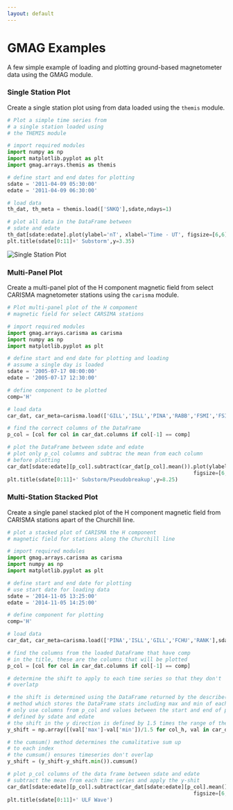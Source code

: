 ```yaml
---
layout: default
---
```


# GMAG Examples 

A few simple example of loading and plotting ground-based magnetometer data using the GMAG module. 

### Single Station Plot

Create a single station plot using from data loaded using the ```themis``` module. 

```python
# Plot a simple time series from
# a single station loaded using
# the THEMIS module

# import required modules
import numpy as np
import matplotlib.pyplot as plt
import gmag.arrays.themis as themis

# define start and end dates for plotting
sdate = '2011-04-09 05:30:00'
edate = '2011-04-09 06:30:00'

# load data
th_dat, th_meta = themis.load(['SNKQ'],sdate,ndays=1)

# plot all data in the DataFrame between
# sdate and edate
th_dat[sdate:edate].plot(ylabel='nT', xlabel='Time - UT', figsize=[6,6],subplots=True)
plt.title(sdate[0:11]+' Substorm',y=3.35)
```

![Single Station Plot](/gmag/assets/img/TH_substorm_example.png)

### Multi-Panel Plot

Create a multi-panel plot of the H component magnetic field from select CARISMA magnetometer stations using the ```carisma``` module. 

```python
# Plot multi-panel plot of the H compoment
# magnetic field for select CARSIMA stations

# import required modules
import gmag.arrays.carisma as carisma
import numpy as np
import matplotlib.pyplot as plt

# define start and end date for plotting and loading
# assume a single day is loaded
sdate = '2005-07-17 08:00:00'
edate = '2005-07-17 12:30:00'

# define component to be plotted
comp='H'

# load data
car_dat, car_meta=carisma.load(['GILL','ISLL','PINA','RABB','FSMI','FSIM','MCMU'],sdate)

# find the correct columns of the DataFrame
p_col = [col for col in car_dat.columns if col[-1] == comp]

# plot the DataFrame between sdate and edate 
# plot only p_col columns and subtrac the mean from each column
# before plotting
car_dat[sdate:edate][p_col].subtract(car_dat[p_col].mean()).plot(ylabel='nT', xlabel='Time - UT',
                                                            figsize=[6,10],subplots=True)
plt.title(sdate[0:11]+' Substorm/Pseudobreakup',y=8.25)
```

### Multi-Station Stacked Plot

Create a single panel stacked plot of the H component magnetic field from CARISMA stations apart of the Churchill line.

```python
# plot a stacked plot of CARISMA the H component
# magnetic field for stations along the Churchill line

# import required modules
import gmag.arrays.carisma as carisma
import numpy as np
import matplotlib.pyplot as plt

# define start and end date for plotting 
# use start date for loading data
sdate = '2014-11-05 13:25:00'
edate = '2014-11-05 14:25:00'

# define component for plotting
comp='H'

# load data
car_dat, car_meta=carisma.load(['PINA','ISLL','GILL','FCHU','RANK'],sdate)

# find the columns from the loaded DataFrame that have comp
# in the title, these are the columns that will be plotted
p_col = [col for col in car_dat.columns if col[-1] == comp]

# determine the shift to apply to each time series so that they don't
# overlatp

# the shift is determined using the DataFrame returned by the describe()
# method which stores the DataFrame stats including max and min of each column
# only use columns from p_col and values between the start and end of plotting
# defined by sdate and edate
# the shift in the y direction is defined by 1.5 times the range of the series
y_shift = np.array([(val['max']-val['min'])/1.5 for col_h, val in car_dat[sdate:edate][p_col].describe().iteritems()])

# the cumsum() method determines the cumalitative sum up
# to each index
# the cumsum() ensures timeseries don't overlap
y_shift = (y_shift-y_shift.min()).cumsum()

# plot p_col columns of the data frame between sdate and edate
# subtract the mean from each time series and apply the y-shit
car_dat[sdate:edate][p_col].subtract(car_dat[sdate:edate][p_col].mean()-y_shift).plot(ylabel='nT', xlabel='Time - UT',
                                                            figsize=[6,10])
plt.title(sdate[0:11]+' ULF Wave')
```